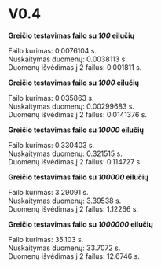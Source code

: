 # V0.4

**<p>Greičio testavimas failo su *100* eilučių<p>** 
Failo kurimas: 0.0076104 s. <br/>
Nuskaitymas duomenų: 0.0038113 s. <br/>
Duomenų išvėdimas į 2 failus: 0.001811 s. <br/>

**<p>Greičio testavimas failo su *1000* eilučių<p>** 
Failo kurimas: 0.035863 s. <br/>
Nuskaitymas duomenų: 0.00299683 s. <br/>
Duomenų išvėdimas į 2 failus: 0.0141376 s.<br/>

**<p>Greičio testavimas failo su *10000* eilučių<p>** 
Failo kurimas: 0.330403 s. <br/>
Nuskaitymas duomenų: 0.321515 s. <br/>
Duomenų išvėdimas į 2 failus: 0.114727 s. <br/>

**<p>Greičio testavimas failo su *100000* eilučių<p>** 
Failo kurimas: 3.29091 s. <br/>
Nuskaitymas duomenų: 3.39538 s. <br/>
Duomenų išvėdimas į 2 failus: 1.12266 s. <br/>

**<p>Greičio testavimas failo su *1000000* eilučių<p>** 
Failo kurimas: 35.103 s. <br/>
Nuskaitymas duomenų: 33.7072 s. <br/>
Duomenų išvėdimas į 2 failus: 12.6746 s. <br/>

